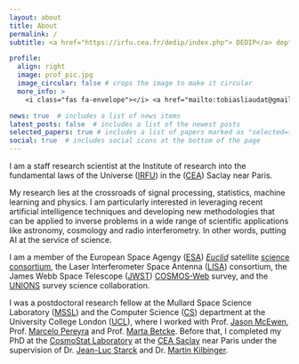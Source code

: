 ```yaml
---
layout: about
title: About
permalink: /
subtitle: <a href="https://irfu.cea.fr/dedip/index.php"> DEDIP</a> dept., <a href="https://irfu.cea.fr/index.php"> IRFU</a>, <a href="https://www.cea.fr">CEA</a>, Saclay, France.

profile:
  align: right
  image: prof_pic.jpg
  image_circular: false # crops the image to make it circular
  more_info: >
    <i class="fas fa-envelope"></i> <a href="mailto:tobiasliaudat@gmail.com">tobiasliaudat@gmail.com</a>

news: true  # includes a list of news items
latest_posts: false  # includes a list of the newest posts
selected_papers: true # includes a list of papers marked as "selected={true}"
social: true  # includes social icons at the bottom of the page
---
```


I am a staff research scientist at the Institute of research into the fundamental laws of the Universe (<a href="https://irfu.cea.fr/index.php">IRFU</a>) in the (<a href="https://www.cea.fr">CEA</a>) Saclay near Paris.

My research lies at the crossroads of signal processing, statistics, machine learning and physics. I am particularly interested in leveraging recent artificial intelligence techniques and developing new methodologies that can be applied to inverse problems in a wide range of scientific applications like astronomy, cosmology and radio interferometry. In other words, putting AI at the service of science.

I am a member of the European Space Agengy (<a href="https://www.esa.int">ESA</a>) <a href="https://www.esa.int/Science_Exploration/Space_Science/Euclid">_Euclid_</a> satellite <a href="https://www.euclid-ec.org">science consortium</a>, the Laser Interferometer Space Antenna (<a href="https://www.esa.int/Science_Exploration/Space_Science/Capturing_the_ripples_of_spacetime_LISA_gets_go-ahead">LISA</a>) consortium, the James Webb Space Telescope (<a href="https://webb.nasa.gov">JWST</a>) <a href="https://webb.nasa.gov">[COSMOS-Web](https://cosmos.astro.caltech.edu/page/cosmosweb)</a> survey, and the <a href="https://www.skysurvey.cc">UNIONS</a> survey science collaboration.

I was a postdoctoral research fellow at the Mullard Space Science Laboratory (<a href="https://www.ucl.ac.uk/mssl/mullard-space-science-laboratory">MSSL</a>) and the Computer Science (<a href="https://www.ucl.ac.uk/computer-science/ucl-computer-science">CS</a>) department at the University College London (<a href="https://www.ucl.ac.uk">UCL</a>), where I worked with Prof. <a href="http://www.jasonmcewen.org">Jason McEwen</a>, Prof. <a href="https://www.macs.hw.ac.uk/~mp71/index.html">Marcelo Pereyra</a> and Prof. <a href="https://sites.google.com/site/mbetcke/">Marta Betcke</a>. Before that, I completed my PhD at the <a href="https://www.cosmostat.org">CosmoStat Laboratory</a> at the <a href="https://www.cea.fr/english/Pages/Welcome.aspx">CEA Saclay</a> near Paris under the supervision of Dr. <a href="https://jstarck.cosmostat.org">Jean-Luc Starck</a> and Dr. <a href="http://www.cosmostat.org/people/kilbinger">Martin Kilbinger</a>.


